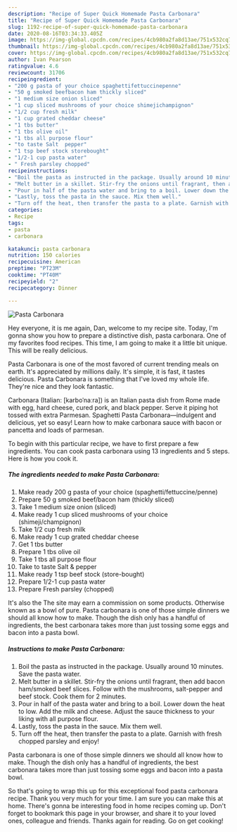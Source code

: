 ```yaml
---
description: "Recipe of Super Quick Homemade Pasta Carbonara"
title: "Recipe of Super Quick Homemade Pasta Carbonara"
slug: 1192-recipe-of-super-quick-homemade-pasta-carbonara
date: 2020-08-16T03:34:33.405Z
image: https://img-global.cpcdn.com/recipes/4cb980a2fa8d13ae/751x532cq70/pasta-carbonara-recipe-main-photo.jpg
thumbnail: https://img-global.cpcdn.com/recipes/4cb980a2fa8d13ae/751x532cq70/pasta-carbonara-recipe-main-photo.jpg
cover: https://img-global.cpcdn.com/recipes/4cb980a2fa8d13ae/751x532cq70/pasta-carbonara-recipe-main-photo.jpg
author: Ivan Pearson
ratingvalue: 4.6
reviewcount: 31706
recipeingredient:
- "200 g pasta of your choice spaghettifettuccinepenne"
- "50 g smoked beefbacon ham thickly sliced"
- "1 medium size onion sliced"
- "1 cup sliced mushrooms of your choice shimejichampignon"
- "1/2 cup fresh milk"
- "1 cup grated cheddar cheese"
- "1 tbs butter"
- "1 tbs olive oil"
- "1 tbs all purpose flour"
- "to taste Salt  pepper"
- "1 tsp beef stock storebought"
- "1/2-1 cup pasta water"
- " Fresh parsley chopped"
recipeinstructions:
- "Boil the pasta as instructed in the package. Usually around 10 minutes. Save the pasta water."
- "Melt butter in a skillet. Stir-fry the onions until fragrant, then add bacon ham/smoked beef slices. Follow with the mushrooms, salt-pepper and beef stock. Cook them for 2 minutes."
- "Pour in half of the pasta water and bring to a boil. Lower down the heat to low. Add the milk and cheese. Adjust the sauce thickness to your liking with all purpose flour."
- "Lastly, toss the pasta in the sauce. Mix them well."
- "Turn off the heat, then transfer the pasta to a plate. Garnish with fresh chopped parsley and enjoy!"
categories:
- Recipe
tags:
- pasta
- carbonara

katakunci: pasta carbonara 
nutrition: 150 calories
recipecuisine: American
preptime: "PT23M"
cooktime: "PT40M"
recipeyield: "2"
recipecategory: Dinner

---
```



![Pasta Carbonara](https://img-global.cpcdn.com/recipes/4cb980a2fa8d13ae/751x532cq70/pasta-carbonara-recipe-main-photo.jpg)

Hey everyone, it is me again, Dan, welcome to my recipe site. Today, I'm gonna show you how to prepare a distinctive dish, pasta carbonara. One of my favorites food recipes. This time, I am going to make it a little bit unique. This will be really delicious.

Pasta Carbonara is one of the most favored of current trending meals on earth. It's appreciated by millions daily. It's simple, it is fast, it tastes delicious. Pasta Carbonara is something that I've loved my whole life. They're nice and they look fantastic.

Carbonara (Italian: [karboˈnaːra]) is an Italian pasta dish from Rome made with egg, hard cheese, cured pork, and black pepper. Serve it piping hot tossed with extra Parmesan. Spaghetti Pasta Carbonara—indulgent and delicious, yet so easy! Learn how to make carbonara sauce with bacon or pancetta and loads of parmesan.


To begin with this particular recipe, we have to first prepare a few ingredients. You can cook pasta carbonara using 13 ingredients and 5 steps. Here is how you cook it.

<!--inarticleads1-->

##### The ingredients needed to make Pasta Carbonara:

1. Make ready 200 g pasta of your choice (spaghetti/fettuccine/penne)
1. Prepare 50 g smoked beef/bacon ham (thickly sliced)
1. Take 1 medium size onion (sliced)
1. Make ready 1 cup sliced mushrooms of your choice (shimeji/champignon)
1. Take 1/2 cup fresh milk
1. Make ready 1 cup grated cheddar cheese
1. Get 1 tbs butter
1. Prepare 1 tbs olive oil
1. Take 1 tbs all purpose flour
1. Take to taste Salt &amp; pepper
1. Make ready 1 tsp beef stock (store-bought)
1. Prepare 1/2-1 cup pasta water
1. Prepare  Fresh parsley (chopped)


It&#39;s also the The site may earn a commission on some products. Otherwise known as a bowl of pure. Pasta carbonara is one of those simple dinners we should all know how to make. Though the dish only has a handful of ingredients, the best carbonara takes more than just tossing some eggs and bacon into a pasta bowl. 

<!--inarticleads2-->

##### Instructions to make Pasta Carbonara:

1. Boil the pasta as instructed in the package. Usually around 10 minutes. Save the pasta water.
1. Melt butter in a skillet. Stir-fry the onions until fragrant, then add bacon ham/smoked beef slices. Follow with the mushrooms, salt-pepper and beef stock. Cook them for 2 minutes.
1. Pour in half of the pasta water and bring to a boil. Lower down the heat to low. Add the milk and cheese. Adjust the sauce thickness to your liking with all purpose flour.
1. Lastly, toss the pasta in the sauce. Mix them well.
1. Turn off the heat, then transfer the pasta to a plate. Garnish with fresh chopped parsley and enjoy!


Pasta carbonara is one of those simple dinners we should all know how to make. Though the dish only has a handful of ingredients, the best carbonara takes more than just tossing some eggs and bacon into a pasta bowl. 

So that's going to wrap this up for this exceptional food pasta carbonara recipe. Thank you very much for your time. I am sure you can make this at home. There's gonna be interesting food in home recipes coming up. Don't forget to bookmark this page in your browser, and share it to your loved ones, colleague and friends. Thanks again for reading. Go on get cooking!
